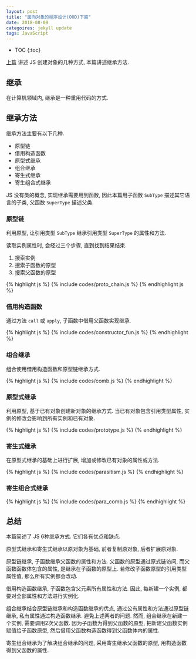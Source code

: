 ```yaml
---
layout: post
title: "面向对象的程序设计(OOD)下篇"
date: 2018-08-09
categoires: jekyll update
tags: JavaScript
---
```


* TOC
{:toc}

[上篇]({{site.baseurl}}/2018/08/01/OOD1.html) 讲述 JS 创建对象的几种方式, 本篇讲述继承方法.

## 继承

在计算机领域内, 继承是一种重用代码的方式.

## 继承方法

继承方法主要有以下几种.

- 原型链
- 借用构造函数
- 原型式继承
- 组合继承
- 寄生式继承
- 寄生组合式继承

JS 没有类的概念, 实现继承需要用到函数, 因此本篇用子函数 `SubType` 描述其它语言的子类, 父函数 `SuperType` 描述父类.

### 原型链

利用原型, 让引用类型 `SubType` 继承引用类型 `SuperType` 的属性和方法.

读取实例属性时, 会经过三个步骤, 直到找到结果结束.
1. 搜索实例
2. 搜索子函数的原型
3. 搜索父函数的原型

{% highlight js %}
{% include codes/proto_chain.js %}
{% endhighlight js %}

### 借用构造函数

通过方法 `call` 或 `apply`, 子函数中借用父函数实现继承. 

{% highlight js %}
{% include codes/constructor_fun.js %}
{% endhighlight %}

### 组合继承

组合使用借用构造函数和原型链继承方式.

{% highlight js %}
{% include codes/comb.js %}
{% endhighlight %}

### 原型式继承

利用原型, 基于已有对象创建新对象的继承方式. 当已有对象包含引用类型属性, 实例的修改会影响到所有实例和已有对象.

{% highlight js %}
{% include codes/prototype.js %}
{% endhighlight %}

### 寄生式继承

在原型式继承的基础上进行扩展, 增加或修改已有对象的属性或方法.

{% highlight js %}
{% include codes/parasitism.js %}
{% endhighlight %}

### 寄生组合式继承

{% highlight js %}
{% include codes/para_comb.js %}
{% endhighlight %}

## 总结

本篇简述了 JS 6种继承方式. 它们各有优点和缺点.

原型式继承和寄生式继承以原对象为基础, 前者复制原对象, 后者扩展原对象.

原型链继承, 子函数继承父函数的属性和方法. 父函数的原型通过原式链访问, 而父函数函数体包含的属性, 是继承在子函数的原型上. 若修改子函数原型的引用类型属性值, 那么所有实例都会改动.

借用构造函数继承, 子函数包含父元素所有属性和方法. 因此, 每新建一个实例, 都要对全部属性和方法进行实例化.

组合继承结合原型链继承和构造函数继承的优点, 通过公有属性和方法通过原型链继承, 私有属性通过构造函数继承. 避免上述两者的问题. 然而, 组合继承在新建一个实例, 需要调用2次父函数. 因为子函数为得到父函数的原型, 把新建父函数实例赋值给子函数原型, 然后借用父函数构造函数得到父函数体内的属性.

寄生组合继承为了解决组合继承的问题, 采用寄生继承父函数的原型, 用构造函数得到父函数的属性.

